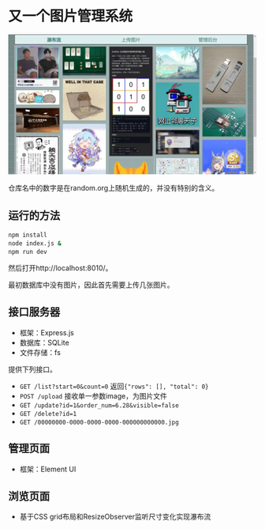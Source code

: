# 又一个图片管理系统

![截图](screenshot.webp)

仓库名中的数字是在random.org上随机生成的，并没有特别的含义。

## 运行的方法

```sh
npm install
node index.js &
npm run dev
```

然后打开http://localhost:8010/。

最初数据库中没有图片，因此首先需要上传几张图片。

## 接口服务器

- 框架：Express.js
- 数据库：SQLite
- 文件存储：fs

提供下列接口。

- `GET /list?start=0&count=0` 返回`{"rows": [], "total": 0}`
- `POST /upload` 接收单一参数image，为图片文件
- `GET /update?id=1&order_num=6.28&visible=false`
- `GET /delete?id=1`
- `GET /00000000-0000-0000-0000-000000000000.jpg`

## 管理页面

- 框架：Element UI

## 浏览页面

- 基于CSS grid布局和ResizeObserver监听尺寸变化实现瀑布流
